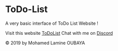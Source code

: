 # ToDo-List #

A very basic interface of ToDo List Website !

Visit this website [ToDoList](https://amine1921.github.io/ToDOiT/)
Chat with me on [Discord](http://discordapp.com/channels/@AMINE#5328)


© 2019 by Mohamed Lamine OUBAYA
